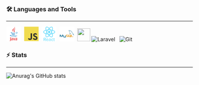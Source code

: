 ### :hammer_and_wrench: Languages and Tools
---
<div>
   <img src="https://github.com/devicons/devicon/blob/master/icons/java/java-original-wordmark.svg" title="Java" alt="Java" width="40" height="40"/>&nbsp;
   <img src="https://github.com/devicons/devicon/blob/master/icons/javascript/javascript-original.svg" title="JavaScript" alt="JavaScript" width="40" height="40"/>&nbsp;
   <img src="https://github.com/devicons/devicon/blob/master/icons/react/react-original-wordmark.svg"  title="React" alt="React" width="40" height="40"/>&nbsp;
   <img src="https://github.com/devicons/devicon/blob/master/icons/mysql/mysql-original-wordmark.svg" title="MySQL"  alt="MySQL" width="40" height="40"/>&nbsp;
   <img src = "https://laravel.com/img/logomark.min.svg" alt="" width = "35" height="35"/>
   <img src="https://laravel.com/img/logotype.min.svg" title="Laravel"  alt="Laravel" width="40" height="40"/> &nbsp;
   <img src="https://git-scm.com/images/logo@2x.png" title="Git" alt="Git" width="50" height="30"/>
</div>

### ⚡ Stats
---
![Anurag's GitHub stats](https://github-readme-stats.vercel.app/api?username=JohannCastillo&show_icons=true&hide=stars&theme=transparent)
<!-- ![Top Langs](https://github-readme-stats.vercel.app/api/top-langs/?username=JohannCastillo&theme=tokyonight) -->



<!--
**JohannCastillo/JohannCastillo** is a ✨ _special_ ✨ repository because its `README.md` (this file) appears on your GitHub profile.

Here are some ideas to get you started:

- 🔭 I’m currently working on ...
- 🌱 I’m currently learning ...
- 👯 I’m looking to collaborate on ...
- 🤔 I’m looking for help with ...
- 💬 Ask me about ...
- 📫 How to reach me: ...
- 😄 Pronouns: ...
- ⚡ Fun fact: ...
-->
